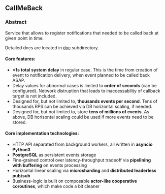 ## CallMeBack

### Abstract
Service that allows to register notifications that needed to be called back at given point in time.

Detailed docs are located in [doc](./doc) subdirectory.

#### Core features:
* **<1s total system delay** in regular case. This is the time from creation of event to
notification delivery, when event planned to be called back ASAP.
* Delay values for abnormal cases is limited to **order of seconds** (can be configured).
Network distruption that leads to inaccessability of callback target is not included.
* Designed for, but not limited to, **thousands events per second**.
Tens of thousands RPS can be achieved via DB horizontal scaling, if needed.
* Designed for, but not limited to, store **tens of millions of events**.
As above, DB horisontal scaling could be used if more events need to be stored.

#### Core implementation technologies:
* HTTP API separated from background workers, all written in **asyncio Python3**
* **PostgreSQL** as persistent events storage
* Fine-grained control over latency-throughput tradeoff via **pipelining with buffering** on events processing
* Horizontal linear scaling via **microsharding** and **distributed leaderless pub/sub**
* Business-logic is built on composable **actor-like cooperative coroutines**, which make code a bit cleaner


